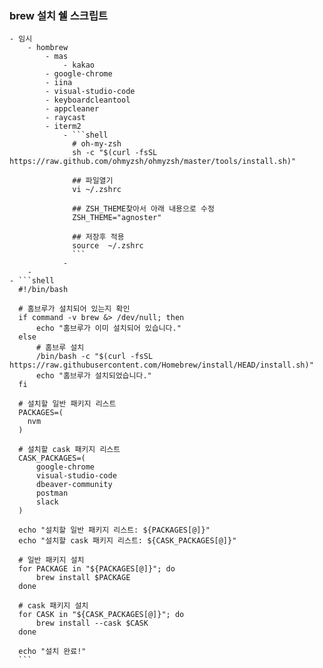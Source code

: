### brew 설치 쉘 스크립트
	- 임시
		- hombrew
			- mas
				- kakao
			- google-chrome
			- iina
			- visual-studio-code
			- keyboardcleantool
			- appcleaner
			- raycast
			- iterm2
				- ```shell
				  # oh-my-zsh
				  sh -c "$(curl -fsSL https://raw.github.com/ohmyzsh/ohmyzsh/master/tools/install.sh)"
				  
				  ## 파일열기
				  vi ~/.zshrc
				  
				  ## ZSH_THEME찾아서 아래 내용으로 수정
				  ZSH_THEME="agnoster"
				  
				  ## 저장후 적용
				  source  ~/.zshrc
				  ```
				-
		-
	- ```shell
	  #!/bin/bash
	  
	  # 홈브루가 설치되어 있는지 확인
	  if command -v brew &> /dev/null; then
	      echo "홈브루가 이미 설치되어 있습니다."
	  else
	      # 홈브루 설치
	      /bin/bash -c "$(curl -fsSL https://raw.githubusercontent.com/Homebrew/install/HEAD/install.sh)"
	      echo "홈브루가 설치되었습니다."
	  fi
	  
	  # 설치할 일반 패키지 리스트
	  PACKAGES=(
	  	nvm
	  )
	  
	  # 설치할 cask 패키지 리스트
	  CASK_PACKAGES=(
	      google-chrome
	      visual-studio-code
	      dbeaver-community
	      postman
	      slack
	  )
	  
	  echo "설치할 일반 패키지 리스트: ${PACKAGES[@]}"
	  echo "설치할 cask 패키지 리스트: ${CASK_PACKAGES[@]}"
	  
	  # 일반 패키지 설치
	  for PACKAGE in "${PACKAGES[@]}"; do
	      brew install $PACKAGE
	  done
	  
	  # cask 패키지 설치
	  for CASK in "${CASK_PACKAGES[@]}"; do
	      brew install --cask $CASK
	  done
	  
	  echo "설치 완료!"
	  ```